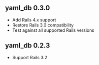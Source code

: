 ## yaml_db 0.3.0

* Add Rails 4.x support
* Restore Rails 3.0 compatibility
* Test against all supported Rails versions

## yaml_db 0.2.3

* Support Rails 3.2
